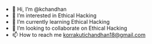 - 👋 Hi, I’m @kchandhan
- 👀 I’m interested in Ethical Hacking
- 🌱 I’m currently learning Ethical Hacking
- 💞️ I’m looking to collaborate on Ethical Hacking
- 📫 How to reach me korrakutichandhan18@gmail.com
<!---
kchandhan/kchandhan is a ✨ special ✨ repository because its `README.md` (this file) appears on your GitHub profile.
You can click the Preview link to take a look at your changes.
--->
